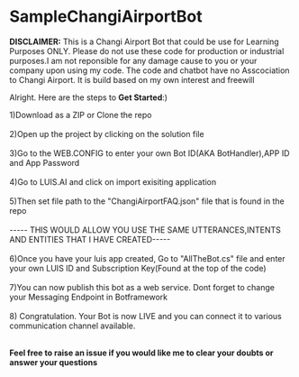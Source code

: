 # SampleChangiAirportBot
<b>DISCLAIMER:</b>
This is a Changi Airport Bot that could be use for Learning Purposes ONLY. 
Please do not use these code for production or industrial purposes.I am not reponsible for any damage cause to you or your company upon using my code.
The code and chatbot have no Asscociation to Changi Airport. It is build based on my own interest and freewill

Alright. Here are the steps to <b>Get Started</b>:)

1)Download as a ZIP or Clone the repo<br /><br />
2)Open up the project by clicking on the solution file<br /><br />
3)Go to the WEB.CONFIG to enter your own Bot ID(AKA BotHandler),APP ID and App Password<br /><br />
4)Go to LUIS.AI and click on import exisiting application<br /><br />
5)Then set file path to the "ChangiAirportFAQ.json" file that is found in the repo<br /><br />
----- THIS WOULD ALLOW YOU USE THE SAME UTTERANCES,INTENTS AND ENTITIES THAT I HAVE CREATED-----<br /><br />
6)Once you have your luis app created, Go to "AllTheBot.cs" file and enter your own LUIS ID and Subscription Key(Found at the top of the code)<br /><br />
7)You can now publish this bot as a web service. Dont forget to change your Messaging Endpoint in Botframework<br /><br />
8) Congratulation. Your Bot is now LIVE and you can connect it to various communication channel available.<br /><br />

<b>Feel free to raise an issue if you would like me to clear your doubts or answer your questions</b>






